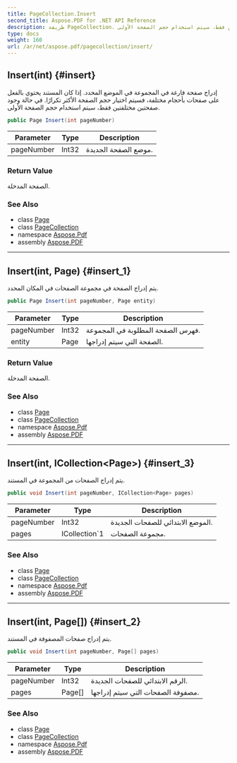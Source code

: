 ```yaml
---
title: PageCollection.Insert
second_title: Aspose.PDF for .NET API Reference
description: طريقة PageCollection. إدراج صفحة فارغة في المجموعة في الموضع المحدد. إذا كان المستند يحتوي بالفعل على صفحات بأحجام مختلفة، فسيتم اختيار حجم الصفحة الأكثر تكرارًا. في حالة وجود صفحتين مختلفتين فقط، سيتم استخدام حجم الصفحة الأولى.
type: docs
weight: 160
url: /ar/net/aspose.pdf/pagecollection/insert/
---
```

## Insert(int) {#insert}

إدراج صفحة فارغة في المجموعة في الموضع المحدد. إذا كان المستند يحتوي بالفعل على صفحات بأحجام مختلفة، فسيتم اختيار حجم الصفحة الأكثر تكرارًا. في حالة وجود صفحتين مختلفتين فقط، سيتم استخدام حجم الصفحة الأولى.

```csharp
public Page Insert(int pageNumber)
```

| Parameter | Type | Description |
| --- | --- | --- |
| pageNumber | Int32 | موضع الصفحة الجديدة. |

### Return Value

الصفحة المدخلة.

### See Also

* class [Page](../../page/)
* class [PageCollection](../)
* namespace [Aspose.Pdf](../../../aspose.pdf/)
* assembly [Aspose.PDF](../../../)

---

## Insert(int, Page) {#insert_1}

يتم إدراج الصفحة في مجموعة الصفحات في المكان المحدد.

```csharp
public Page Insert(int pageNumber, Page entity)
```

| Parameter | Type | Description |
| --- | --- | --- |
| pageNumber | Int32 | فهرس الصفحة المطلوبة في المجموعة. |
| entity | Page | الصفحة التي سيتم إدراجها. |

### Return Value

الصفحة المدخلة.

### See Also

* class [Page](../../page/)
* class [PageCollection](../)
* namespace [Aspose.Pdf](../../../aspose.pdf/)
* assembly [Aspose.PDF](../../../)

---

## Insert(int, ICollection&lt;Page&gt;) {#insert_3}

يتم إدراج الصفحات من المجموعة في المستند.

```csharp
public void Insert(int pageNumber, ICollection<Page> pages)
```

| Parameter | Type | Description |
| --- | --- | --- |
| pageNumber | Int32 | الموضع الابتدائي للصفحات الجديدة. |
| pages | ICollection`1 | مجموعة الصفحات. |

### See Also

* class [Page](../../page/)
* class [PageCollection](../)
* namespace [Aspose.Pdf](../../../aspose.pdf/)
* assembly [Aspose.PDF](../../../)

---

## Insert(int, Page[]) {#insert_2}

يتم إدراج صفحات المصفوفة في المستند.

```csharp
public void Insert(int pageNumber, Page[] pages)
```

| Parameter | Type | Description |
| --- | --- | --- |
| pageNumber | Int32 | الرقم الابتدائي للصفحات الجديدة. |
| pages | Page[] | مصفوفة الصفحات التي سيتم إدراجها. |

### See Also

* class [Page](../../page/)
* class [PageCollection](../)
* namespace [Aspose.Pdf](../../../aspose.pdf/)
* assembly [Aspose.PDF](../../../)